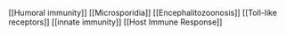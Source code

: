 [[Humoral immunity]]
[[Microsporidia]]
[[Encephalitozoonosis]]
[[Toll-like receptors]]
[[innate immunity]]
[[Host Immune Response]]
